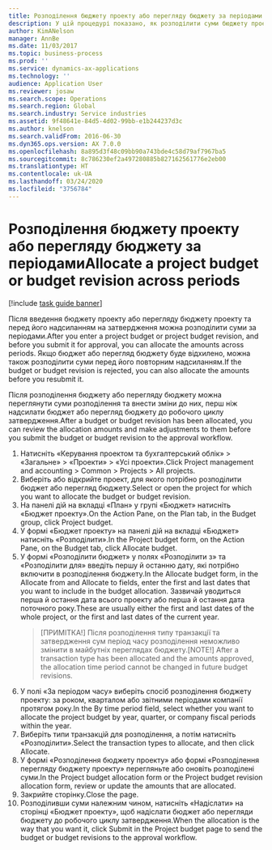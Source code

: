 ```yaml
---
title: Розподілення бюджету проекту або перегляду бюджету за періодами
description: У цій процедурі показано, як розподілити суми бюджету проекту за періодами.
author: KimANelson
manager: AnnBe
ms.date: 11/03/2017
ms.topic: business-process
ms.prod: ''
ms.service: dynamics-ax-applications
ms.technology: ''
audience: Application User
ms.reviewer: josaw
ms.search.scope: Operations
ms.search.region: Global
ms.search.industry: Service industries
ms.assetid: 9f48641e-84d5-4d02-99bb-e1b244237d3c
ms.author: knelson
ms.search.validFrom: 2016-06-30
ms.dyn365.ops.version: AX 7.0.0
ms.openlocfilehash: 8a895d3f48c09bb90a743bde4c58d79af7967ba5
ms.sourcegitcommit: 8c786230ef2a497280885b827162561776e2eb00
ms.translationtype: HT
ms.contentlocale: uk-UA
ms.lasthandoff: 03/24/2020
ms.locfileid: "3756784"
---
```

# <a name="allocate-a-project-budget-or-budget-revision-across-periods"></a><span data-ttu-id="199cb-103">Розподілення бюджету проекту або перегляду бюджету за періодами</span><span class="sxs-lookup"><span data-stu-id="199cb-103">Allocate a project budget or budget revision across periods</span></span>

[!include [task guide banner](../../includes/task-guide-banner.md)]

<span data-ttu-id="199cb-104">Після введення бюджету проекту або перегляду бюджету проекту та перед його надсиланням на затвердження можна розподілити суми за періодами.</span><span class="sxs-lookup"><span data-stu-id="199cb-104">After you enter a project budget or project budget revision, and before you submit it for approval, you can allocate the amounts across periods.</span></span> <span data-ttu-id="199cb-105">Якщо бюджет або перегляд бюджету буде відхилено, можна також розподілити суми перед його повторним надсиланням.</span><span class="sxs-lookup"><span data-stu-id="199cb-105">If the budget or budget revision is rejected, you can also allocate the amounts before you resubmit it.</span></span> 

<span data-ttu-id="199cb-106">Після розподілення бюджету або перегляду бюджету можна переглянути суми розподілення та внести зміни до них, перш ніж надсилати бюджет або перегляд бюджету до робочого циклу затвердження.</span><span class="sxs-lookup"><span data-stu-id="199cb-106">After a budget or budget revision has been allocated, you can review the allocation amounts and make adjustments to them before you submit the budget or budget revision to the approval workflow.</span></span> 

1. <span data-ttu-id="199cb-107">Натисніть «Керування проектом та бухгалтерський облік» > «Загальне» > «Проекти» > «Усі проекти».</span><span class="sxs-lookup"><span data-stu-id="199cb-107">Click Project management and accounting > Common > Projects > All projects.</span></span> 
2. <span data-ttu-id="199cb-108">Виберіть або відкрийте проект, для якого потрібно розподілити бюджет або перегляд бюджету.</span><span class="sxs-lookup"><span data-stu-id="199cb-108">Select or open the project for which you want to allocate the budget or budget revision.</span></span> 
3. <span data-ttu-id="199cb-109">На панелі дій на вкладці «План» у групі «Бюджет» натисніть «Бюджет проекту».</span><span class="sxs-lookup"><span data-stu-id="199cb-109">On the Action Pane, on the Plan tab, in the Budget group, click Project budget.</span></span> 
4. <span data-ttu-id="199cb-110">У формі «Бюджет проекту» на панелі дій на вкладці «Бюджет» натисніть «Розподілити».</span><span class="sxs-lookup"><span data-stu-id="199cb-110">In the Project budget form, on the Action Pane, on the Budget tab, click Allocate budget.</span></span> 
5. <span data-ttu-id="199cb-111">У формі «Розподілити бюджет» у полях «Розподілити з» та «Розподілити для» введіть першу й останню дату, які потрібно включити в розподілення бюджету.</span><span class="sxs-lookup"><span data-stu-id="199cb-111">In the Allocate budget form, in the Allocate from and Allocate to fields, enter the first and last dates that you want to include in the budget allocation.</span></span> <span data-ttu-id="199cb-112">Зазвичай уводиться перша й остання дата всього проекту або перша й остання дата поточного року.</span><span class="sxs-lookup"><span data-stu-id="199cb-112">These are usually either the first and last dates of the whole project, or the first and last dates of the current year.</span></span>  
   > <span data-ttu-id="199cb-113">[ПРИМІТКА!] Після розподілення типу транзакції та затвердження сум період часу розподілення неможливо змінити в майбутніх переглядах бюджету.</span><span class="sxs-lookup"><span data-stu-id="199cb-113">[NOTE!] After a transaction type has been allocated and the amounts approved, the allocation time period cannot be changed in future budget revisions.</span></span> 
6. <span data-ttu-id="199cb-114">У полі «За періодом часу» виберіть спосіб розподілення бюджету проекту: за роком, кварталом або звітними періодами компанії протягом року.</span><span class="sxs-lookup"><span data-stu-id="199cb-114">In the By time period field, select whether you want to allocate the project budget by year, quarter, or company fiscal periods within the year.</span></span>
7. <span data-ttu-id="199cb-115">Виберіть типи транзакцій для розподілення, а потім натисніть «Розподілити».</span><span class="sxs-lookup"><span data-stu-id="199cb-115">Select the transaction types to allocate, and then click Allocate.</span></span> 
8. <span data-ttu-id="199cb-116">У формі «Розподілення бюджету проекту» або формі «Розподілення перегляду бюджету проекту» перегляньте або оновіть розподілені суми.</span><span class="sxs-lookup"><span data-stu-id="199cb-116">In the Project budget allocation form or the Project budget revision allocation form, review or update the amounts that are allocated.</span></span> 
9. <span data-ttu-id="199cb-117">Закрийте сторінку.</span><span class="sxs-lookup"><span data-stu-id="199cb-117">Close the page.</span></span>
10. <span data-ttu-id="199cb-118">Розподіливши суми належним чином, натисніть «Надіслати» на сторінці «Бюджет проекту», щоб надіслати бюджет або перегляди бюджету до робочого циклу затвердження.</span><span class="sxs-lookup"><span data-stu-id="199cb-118">When the allocation is the way that you want it, click Submit in the Project budget page to send the budget or budget revisions to the approval workflow.</span></span>  


